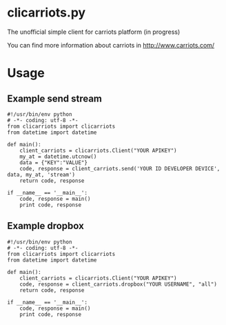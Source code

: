 clicarriots.py
===============

The unofficial simple client for carriots platform (in progress)

You can find more information about carriots in http://www.carriots.com/

Usage
=====

Example send stream
-------------------
	#!/usr/bin/env python
	# -*- coding: utf-8 -*-
	from clicarriots import clicarriots
	from datetime import datetime

	def main():
	    client_carriots = clicarriots.Client("YOUR APIKEY")
	    my_at = datetime.utcnow()
	    data = {"KEY":"VALUE"}
	    code, response = client_carriots.send('YOUR ID DEVELOPER DEVICE', data, my_at, 'stream')
	    return code, response
	
	if __name__ == '__main__':
	    code, response = main()
	    print code, response
		
Example dropbox
---------------
	#!/usr/bin/env python
	# -*- coding: utf-8 -*-
	from clicarriots import clicarriots
	from datetime import datetime
	
	def main():
	    client_carriots = clicarriots.Client("YOUR APIKEY")
	    code, response = client_carriots.dropbox("YOUR USERNAME", "all")
	    return code, response
	
	if __name__ == '__main__':
	    code, response = main()
	    print code, response
